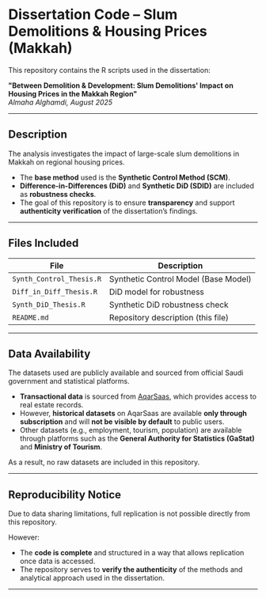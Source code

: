 # Dissertation Code – Slum Demolitions & Housing Prices (Makkah)

This repository contains the R scripts used in the dissertation:

**"Between Demolition & Development: Slum Demolitions' Impact on Housing Prices in the Makkah Region"**  
*Almaha Alghamdi, August 2025*

---

## Description

The analysis investigates the impact of large-scale slum demolitions in Makkah on regional housing prices.

- The **base method** used is the **Synthetic Control Method (SCM)**.
- **Difference-in-Differences (DiD)** and **Synthetic DiD (SDID)** are included as **robustness checks**.
- The goal of this repository is to ensure **transparency** and support **authenticity verification** of the dissertation’s findings.

---

## Files Included

| File | Description |
|------|-------------|
| `Synth_Control_Thesis.R` | Synthetic Control Model (Base Model) |
| `Diff_in_Diff_Thesis.R` | DiD model for robustness |
| `Synth_DiD_Thesis.R` | Synthetic DiD robustness check |
| `README.md` | Repository description (this file) |

---

## Data Availability

The datasets used are publicly available and sourced from official Saudi government and statistical platforms.

- **Transactional data** is sourced from [AqarSaas](https://www.aqarsaas.sa), which provides access to real estate records.
- However, **historical datasets** on AqarSaas are available **only through subscription** and will **not be visible by default** to public users.
- Other datasets (e.g., employment, tourism, population) are available through platforms such as the **General Authority for Statistics (GaStat)** and **Ministry of Tourism**.

As a result, no raw datasets are included in this repository.

---

## Reproducibility Notice

Due to data sharing limitations, full replication is not possible directly from this repository.

However:
- The **code is complete** and structured in a way that allows replication once data is accessed.
- The repository serves to **verify the authenticity** of the methods and analytical approach used in the dissertation.

---
